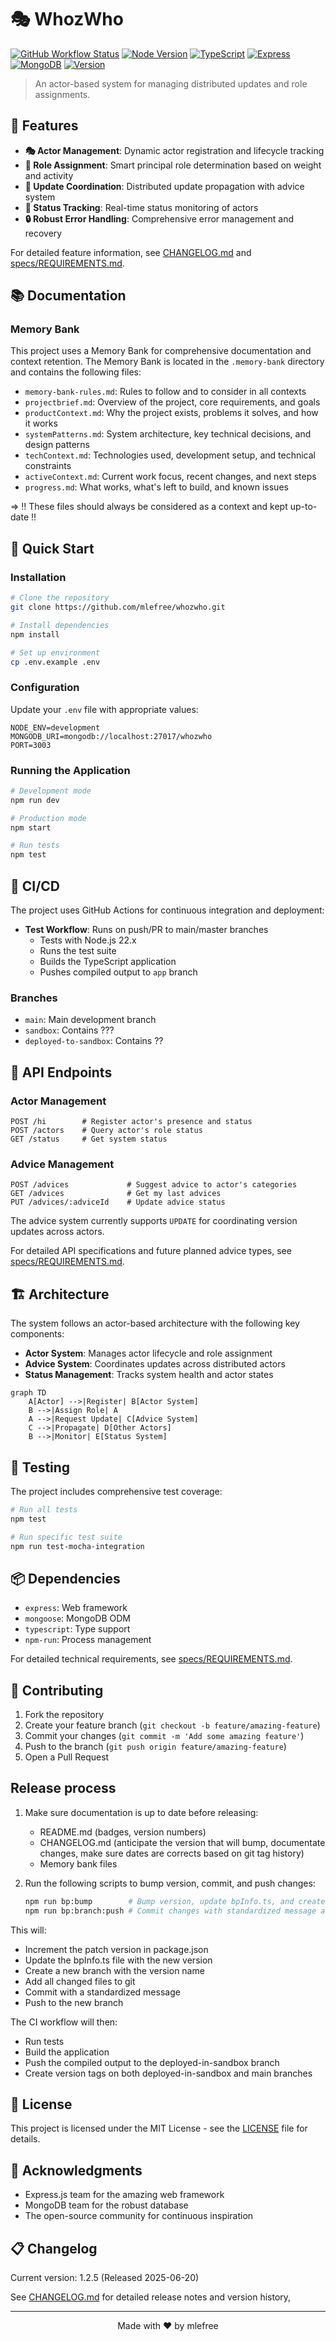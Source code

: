 # 🎭 WhozWho

[![GitHub Workflow Status](https://img.shields.io/github/actions/workflow/status/mlefree/whozwho/ci.yml?style=flat-square)](https://github.com/mlefree/whozwho/actions/workflows/ci.yml)
[![Node Version](https://img.shields.io/badge/node-22.x-brightgreen?style=flat-square&logo=node.js)](https://nodejs.org)
[![TypeScript](https://img.shields.io/badge/TypeScript-5.x-blue?style=flat-square&logo=typescript)](https://www.typescriptlang.org)
[![Express](https://img.shields.io/badge/Express-4.x-black?style=flat-square&logo=express)](https://expressjs.com)
[![MongoDB](https://img.shields.io/badge/MongoDB-4.4+-green?style=flat-square&logo=mongodb)](https://www.mongodb.com)
[![Version](https://img.shields.io/badge/version-1.2.5-blue?style=flat-square)](CHANGELOG.md)

> An actor-based system for managing distributed updates and role assignments.

## 🌟 Features

- **🎭 Actor Management**: Dynamic actor registration and lifecycle tracking
- **👑 Role Assignment**: Smart principal role determination based on weight and activity
- **🔄 Update Coordination**: Distributed update propagation with advice system
- **🎯 Status Tracking**: Real-time status monitoring of actors
- **🔒 Robust Error Handling**: Comprehensive error management and recovery

For detailed feature information, see [CHANGELOG.md](CHANGELOG.md) and [specs/REQUIREMENTS.md](specs/REQUIREMENTS.md).

## 📚 Documentation

### Memory Bank

This project uses a Memory Bank for comprehensive documentation and context retention. The Memory Bank is located in the
`.memory-bank` directory and contains the following files:

- `memory-bank-rules.md`: Rules to follow and to consider in all contexts
- `projectbrief.md`: Overview of the project, core requirements, and goals
- `productContext.md`: Why the project exists, problems it solves, and how it works
- `systemPatterns.md`: System architecture, key technical decisions, and design patterns
- `techContext.md`: Technologies used, development setup, and technical constraints
- `activeContext.md`: Current work focus, recent changes, and next steps
- `progress.md`: What works, what's left to build, and known issues

=> !! These files should always be considered as a context and kept up-to-date !!

## 🚀 Quick Start

### Installation

```bash
# Clone the repository
git clone https://github.com/mlefree/whozwho.git

# Install dependencies
npm install

# Set up environment
cp .env.example .env
```

### Configuration

Update your `.env` file with appropriate values:

```env
NODE_ENV=development
MONGODB_URI=mongodb://localhost:27017/whozwho
PORT=3003
```

### Running the Application

```bash
# Development mode
npm run dev

# Production mode
npm start

# Run tests
npm test
```

## 🔄 CI/CD

The project uses GitHub Actions for continuous integration and deployment:

- **Test Workflow**: Runs on push/PR to main/master branches
    - Tests with Node.js 22.x
    - Runs the test suite
    - Builds the TypeScript application
    - Pushes compiled output to `app` branch

### Branches

- `main`: Main development branch
- `sandbox`: Contains ???
- `deployed-to-sandbox`: Contains ??

## 🎯 API Endpoints

### Actor Management

```http
POST /hi        # Register actor's presence and status
POST /actors    # Query actor's role status
GET /status     # Get system status
```

### Advice Management

```http
POST /advices             # Suggest advice to actor's categories
GET /advices              # Get my last advices
PUT /advices/:adviceId    # Update advice status
```

The advice system currently supports `UPDATE` for coordinating version updates across actors.

For detailed API specifications and future planned advice types,
see [specs/REQUIREMENTS.md](specs/REQUIREMENTS.md#api-requirements).

## 🏗 Architecture

The system follows an actor-based architecture with the following key components:

- **Actor System**: Manages actor lifecycle and role assignment
- **Advice System**: Coordinates updates across distributed actors
- **Status Management**: Tracks system health and actor states

```mermaid
graph TD
    A[Actor] -->|Register| B[Actor System]
    B -->|Assign Role| A
    A -->|Request Update| C[Advice System]
    C -->|Propagate| D[Other Actors]
    B -->|Monitor| E[Status System]
```

## 🧪 Testing

The project includes comprehensive test coverage:

```bash
# Run all tests
npm test

# Run specific test suite
npm run test-mocha-integration
```

## 📦 Dependencies

- `express`: Web framework
- `mongoose`: MongoDB ODM
- `typescript`: Type support
- `npm-run`: Process management

For detailed technical requirements, see [specs/REQUIREMENTS.md](specs/REQUIREMENTS.md#technical-requirements).

## 🤝 Contributing

1. Fork the repository
2. Create your feature branch (`git checkout -b feature/amazing-feature`)
3. Commit your changes (`git commit -m 'Add some amazing feature'`)
4. Push to the branch (`git push origin feature/amazing-feature`)
5. Open a Pull Request

## Release process

1. Make sure documentation is up to date before releasing:
    - README.md (badges, version numbers)
    - CHANGELOG.md (anticipate the version that will bump, documentate changes, make sure dates are corrects based on
      git tag history)
    - Memory bank files

2. Run the following scripts to bump version, commit, and push changes:
   ```bash
   npm run bp:bump        # Bump version, update bpInfo.ts, and create a new branch
   npm run bp:branch:push # Commit changes with standardized message and push
   ```

This will:

- Increment the patch version in package.json
- Update the bpInfo.ts file with the new version
- Create a new branch with the version name
- Add all changed files to git
- Commit with a standardized message
- Push to the new branch

The CI workflow will then:

- Run tests
- Build the application
- Push the compiled output to the deployed-in-sandbox branch
- Create version tags on both deployed-in-sandbox and main branches

## 📄 License

This project is licensed under the MIT License - see the [LICENSE](LICENSE) file for details.

## 🙏 Acknowledgments

- Express.js team for the amazing web framework
- MongoDB team for the robust database
- The open-source community for continuous inspiration

## 📋 Changelog

Current version: 1.2.5 (Released 2025-06-20)

See [CHANGELOG.md](CHANGELOG.md) for detailed release notes and version history,

---

<p align="center">Made with ❤️ by mlefree</p>
